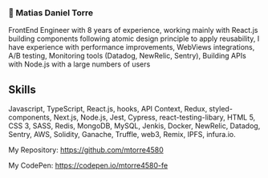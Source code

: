 ### :wolf: Matias Daniel Torre

FrontEnd Engineer with 8 years of experience, working mainly with React.js building components following atomic design
principle to apply reusability, I have experience with performance improvements, WebViews integrations, A/B testing,
Monitoring tools (Datadog, NewRelic, Sentry), Building APIs with Node.js with a large numbers of users

## Skills

Javascript, TypeScript, React.js, hooks, API Context, Redux, styled-components, Next.js, Node.js, Jest, Cypress, react-testing-libary, 
HTML 5, CSS 3, SASS, Redis, MongoDB, MySQL, Jenkis, Docker, NewRelic, Datadog, Sentry, AWS, Solidity, Ganache, Truffle, web3, Remix, IPFS, infura.io.

My Repository: https://github.com/mtorre4580

My CodePen: https://codepen.io/mtorre4580-fe


